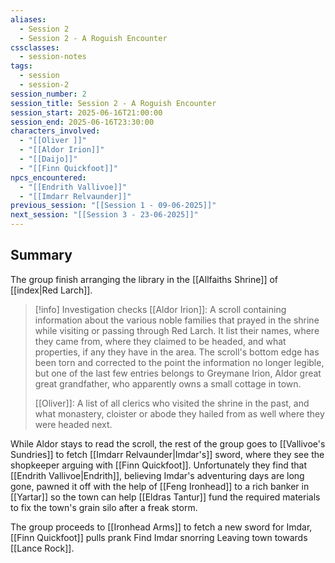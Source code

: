 ```yaml
---
aliases:
  - Session 2
  - Session 2 - A Roguish Encounter
cssclasses:
  - session-notes
tags:
  - session
  - session-2
session_number: 2
session_title: Session 2 - A Roguish Encounter
session_start: 2025-06-16T21:00:00
session_end: 2025-06-16T23:30:00
characters_involved:
  - "[[Oliver ]]"
  - "[[Aldor Irion]]"
  - "[[Daijo]]"
  - "[[Finn Quickfoot]]"
npcs_encountered:
  - "[[Endrith Vallivoe]]"
  - "[[Imdarr Relvaunder]]"
previous_session: "[[Session 1 - 09-06-2025]]"
next_session: "[[Session 3 - 23-06-2025]]"
---
```


## Summary

The group finish arranging the library in the [[Allfaiths Shrine]] of [[index|Red Larch]].

> [!info] Investigation checks
> [[Aldor Irion]]:
> A scroll containing information about the various noble families that prayed in the shrine while visiting or passing through Red Larch. It list their names, where they came from, where they claimed to be headed, and what properties, if any they have in the area. The scroll's bottom edge has been torn and corrected to the point the information no longer legible, but one of the last few entries belongs to Greymane Irion, Aldor great great grandfather, who apparently owns a small cottage in town.
>
> [[Oliver]]:
> A list of all clerics who visited the shrine in the past, and what monastery, cloister or abode they hailed from as well where they were headed next.

While Aldor stays to read the scroll, the rest of the group goes to [[Vallivoe's Sundries]] to fetch [[Imdarr Relvaunder|Imdar's]] sword, where they see the shopkeeper arguing with [[Finn Quickfoot]]. Unfortunately they find that [[Endrith Vallivoe|Endrith]], believing Imdar's adventuring days are long gone, pawned it off with the help of [[Feng Ironhead]] to a rich banker in [[Yartar]] so the town can help [[Eldras Tantur]] fund the required materials to fix the town's grain silo after a freak storm.

The group proceeds to [[Ironhead Arms]] to fetch a new sword for Imdar,
[[Finn Quickfoot]] pulls prank
Find Imdar snorring
Leaving town towards [[Lance Rock]].
